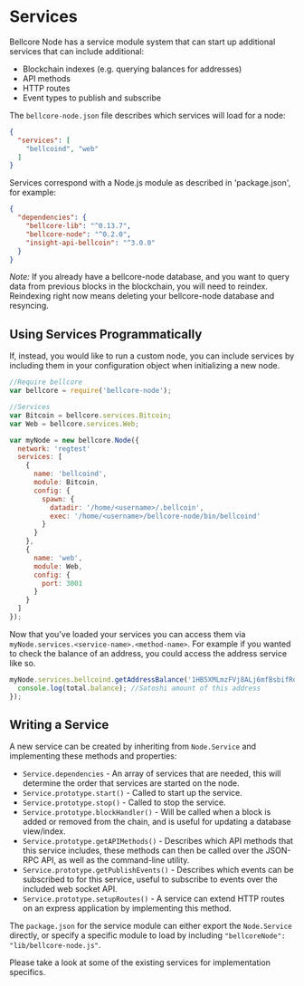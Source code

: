 # Services
Bellcore Node has a service module system that can start up additional services that can include additional:
- Blockchain indexes (e.g. querying balances for addresses)
- API methods
- HTTP routes
- Event types to publish and subscribe

The `bellcore-node.json` file describes which services will load for a node:

```json
{
  "services": [
    "bellcoind", "web"
  ]
}
```

Services correspond with a Node.js module as described in 'package.json', for example:

```json
{
  "dependencies": {
    "bellcore-lib": "^0.13.7",
    "bellcore-node": "^0.2.0",
    "insight-api-bellcoin": "^3.0.0"
  }
}
```

_Note:_ If you already have a bellcore-node database, and you want to query data from previous blocks in the blockchain, you will need to reindex. Reindexing right now means deleting your bellcore-node database and resyncing.

## Using Services Programmatically
If, instead, you would like to run a custom node, you can include services by including them in your configuration object when initializing a new node.

```js
//Require bellcore
var bellcore = require('bellcore-node');

//Services
var Bitcoin = bellcore.services.Bitcoin;
var Web = bellcore.services.Web;

var myNode = new bellcore.Node({
  network: 'regtest'
  services: [
    {
      name: 'bellcoind',
      module: Bitcoin,
      config: {
        spawn: {
          datadir: '/home/<username>/.bellcoin',
          exec: '/home/<username>/bellcore-node/bin/bellcoind'
        }
      }
    },
    {
      name: 'web',
      module: Web,
      config: {
        port: 3001
      }
    }
  ]
});
```

Now that you've loaded your services you can access them via `myNode.services.<service-name>.<method-name>`. For example if you wanted to check the balance of an address, you could access the address service like so.

```js
myNode.services.bellcoind.getAddressBalance('1HB5XMLmzFVj8ALj6mfBsbifRoD4miY36v', false, function(err, total) {
  console.log(total.balance); //Satoshi amount of this address
});
```

## Writing a Service
A new service can be created by inheriting from `Node.Service` and implementing these methods and properties:
- `Service.dependencies` -  An array of services that are needed, this will determine the order that services are started on the node.
- `Service.prototype.start()` - Called to start up the service.
- `Service.prototype.stop()` - Called to stop the service.
- `Service.prototype.blockHandler()` - Will be called when a block is added or removed from the chain, and is useful for updating a database view/index.
- `Service.prototype.getAPIMethods()` - Describes which API methods that this service includes, these methods can then be called over the JSON-RPC API, as well as the command-line utility.
- `Service.prototype.getPublishEvents()` - Describes which events can be subscribed to for this service, useful to subscribe to events over the included web socket API.
- `Service.prototype.setupRoutes()` - A service can extend HTTP routes on an express application by implementing this method.

The `package.json` for the service module can either export the `Node.Service` directly, or specify a specific module to load by including `"bellcoreNode": "lib/bellcore-node.js"`.

Please take a look at some of the existing services for implementation specifics.

